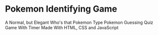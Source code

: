 # Pokemon Identifying Game
A Normal, but Elegant Who's that Pokemon Type Pokemon Guessing Quiz Game With Timer Made With HTML, CSS and JavaScript
